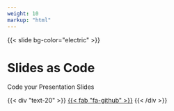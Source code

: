 ```yaml
---
weight: 10
markup: "html"
---
```

{{< slide bg-color="electric" >}}
# Slides as Code
Code your Presentation Slides

{{< div "text-20" >}}
[{{< fab "fa-github" >}}](https://github.com/sacproj)<!-- .element: data-preview-link="false" -->
{{< /div >}}
